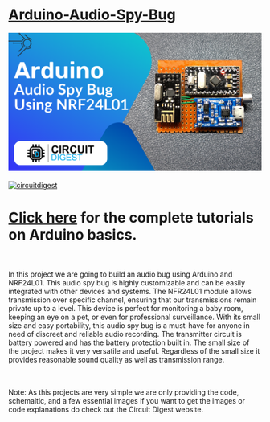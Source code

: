 # [Arduino-Audio-Spy-Bug](https://circuitdigest.com/microcontroller-projects/)

<img src="https://github.com/Circuit-Digest/Arduino-Audio-Spy-Bug/blob/c615959361e1d2a560ddec7a84f9aa294cbeb7c6/title%20image.png" width="" alt="alt_text" title="image_tooltip">
<br>

<br>
<a href="https://circuitdigest.com/tags/arduino"><img src="https://img.shields.io/static/v1?label=&labelColor=505050&message=Arduino Basic Tutorials Circuit Digest&color=%230076D6&style=social&logo=google-chrome&logoColor=%230076D6" alt="circuitdigest"/></a>
<br>

[<h1>Click here](https://circuitdigest.com/tags/arduino) for the complete tutorials on Arduino basics.</h1>
<br>
<br>
In this project we are going to build an audio bug using Arduino and NRF24L01. This audio spy bug is highly customizable and can be easily integrated with other devices and systems. The NFR24L01 module allows transmission over specific channel, ensuring that our transmissions remain private up to a level. This device is perfect for monitoring a baby room, keeping an eye on a pet, or even for professional surveillance. With its small size and easy portability, this audio spy bug is a must-have for anyone in need of discreet and reliable audio recording. The transmitter circuit is battery powered and has the battery protection built in. The small size of the project makes it very versatile and useful. Regardless of the small size it provides reasonable sound quality as well as transmission range.

<br>
<br>
Note: As this projects are very simple we are only providing the code, schemaitic, and a few essential images if you want to get the images or code explanations do check out the Circuit Digest website.
<br>
<br>
